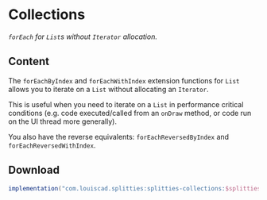 # Collections

*`forEach` for `List`s without `Iterator` allocation.*

## Content

The `forEachByIndex` and `forEachWithIndex` extension functions for `List`
allows you to iterate on a `List` without allocating an `Iterator`.

This is useful when you need to iterate on a `List` in performance critical
conditions (e.g. code executed/called from an `onDraw` method, or code run
on the UI thread more generally).

You also have the reverse equivalents: `forEachReversedByIndex` and
`forEachReversedWithIndex`.

## Download

```groovy
implementation("com.louiscad.splitties:splitties-collections:$splitties_version")
```
